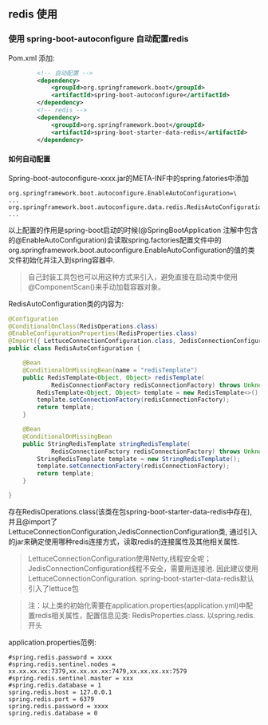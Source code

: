 ## redis 使用

### 使用 spring-boot-autoconfigure 自动配置redis

Pom.xml 添加:

```xml
        <!-- 自动配置 -->
		<dependency>
            <groupId>org.springframework.boot</groupId>
            <artifactId>spring-boot-autoconfigure</artifactId>
        </dependency>
		<!-- redis -->
        <dependency>
            <groupId>org.springframework.boot</groupId>
            <artifactId>spring-boot-starter-data-redis</artifactId>
        </dependency>
```

####  如何自动配置

Spring-boot-autoconfigure-xxxx.jar的META-INF中的spring.fatories中添加

```
org.springframework.boot.autoconfigure.EnableAutoConfiguration=\
...
org.springframework.boot.autoconfigure.data.redis.RedisAutoConfiguration,\
...
```

以上配置的作用是spring-boot启动的时候(@SpringBootApplication 注解中包含的@EnableAutoConfiguration)会读取spring.factories配置文件中的org.springframework.boot.autoconfigure.EnableAutoConfiguration的值的类文件初始化并注入到spring容器中.

> 自己封装工具包也可以用这种方式来引入，避免直接在启动类中使用 @ComponentScan()来手动加载容器对象。

RedisAutoConfiguration类的内容为:

```java
@Configuration
@ConditionalOnClass(RedisOperations.class)
@EnableConfigurationProperties(RedisProperties.class)
@Import({ LettuceConnectionConfiguration.class, JedisConnectionConfiguration.class })
public class RedisAutoConfiguration {

	@Bean
	@ConditionalOnMissingBean(name = "redisTemplate")
	public RedisTemplate<Object, Object> redisTemplate(
			RedisConnectionFactory redisConnectionFactory) throws UnknownHostException {
		RedisTemplate<Object, Object> template = new RedisTemplate<>();
		template.setConnectionFactory(redisConnectionFactory);
		return template;
	}

	@Bean
	@ConditionalOnMissingBean
	public StringRedisTemplate stringRedisTemplate(
			RedisConnectionFactory redisConnectionFactory) throws UnknownHostException {
		StringRedisTemplate template = new StringRedisTemplate();
		template.setConnectionFactory(redisConnectionFactory);
		return template;
	}

}
```

存在RedisOperations.class(该类在包spring-boot-starter-data-redis中存在), 并且@import了LettuceConnectionConfiguration,JedisConnectionConfiguration类, 通过引入的jar来确定使用哪种redis连接方式，读取redis的连接属性及其他相关属性.

> LettuceConnectionConfiguration使用Netty,线程安全呢；JedisConnectionConfiguration线程不安全，需要用连接池. 因此建议使用LettuceConnectionConfiguration. spring-boot-starter-data-redis默认引入了lettuce包

> 注：以上类的初始化需要在application.properties(application.yml)中配置redis相关属性，配置信息见类: RedisProperties.class.  以spring.redis.开头


application.properties范例:
```
#spring.redis.password = xxxx
#spring.redis.sentinel.nodes = xx.xx.xx.xx:7379,xx.xx.xx.xx:7479,xx.xx.xx.xx:7579
#spring.redis.sentinel.master = xxx
#spring.redis.database = 1
spring.redis.host = 127.0.0.1
spring.redis.port = 6379
spring.redis.password = xxxx
spring.redis.database = 0
```




